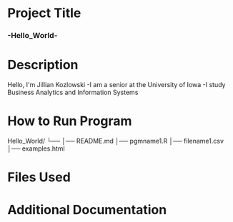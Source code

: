 # **Project Title**
### -Hello_World-
# Description
Hello, I'm Jillian Kozlowski
  -I am a senior at the University of Iowa 
  -I study Business Analytics and Information Systems
# How to Run Program
Hello_World/
└── 
    │── README.md
    │── pgmname1.R
    │── filename1.csv
    │── examples.html
   
# Files Used
# Additional Documentation

